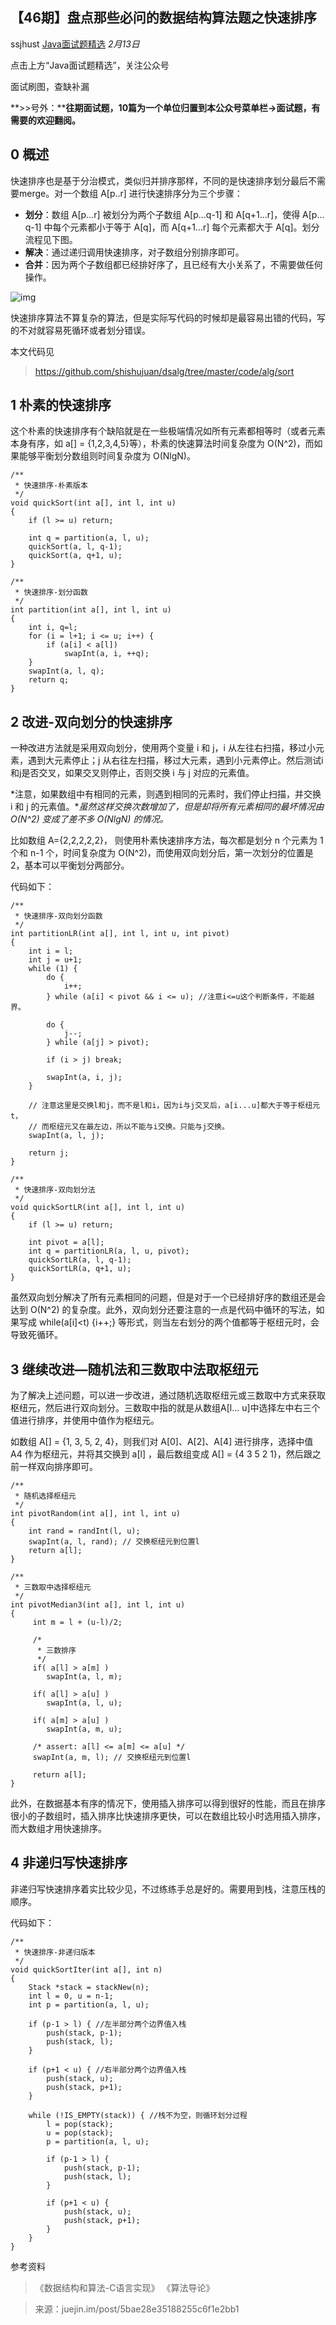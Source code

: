 ## 【46期】盘点那些必问的数据结构算法题之快速排序

ssjhust [Java面试题精选](javascript:void(0);) *2月13日*

点击上方“Java面试题精选”，关注公众号

面试刷图，查缺补漏



**>>号外：****往期面试题，10篇为一个单位归置到本公众号菜单栏->面试题，有需要的欢迎翻阅。**

## 0 概述

快速排序也是基于分治模式，类似归并排序那样，不同的是快速排序划分最后不需要merge。对一个数组 A[p..r] 进行快速排序分为三个步骤：

- **划分**：数组 A[p…r] 被划分为两个子数组 A[p…q-1] 和 A[q+1…r]，使得 A[p…q-1] 中每个元素都小于等于 A[q]，而 A[q+1…r] 每个元素都大于 A[q]。划分流程见下图。
- **解决**：通过递归调用快速排序，对子数组分别排序即可。
- **合并**：因为两个子数组都已经排好序了，且已经有大小关系了，不需要做任何操作。

![img](https://mmbiz.qpic.cn/mmbiz/8KKrHK5ic6XCIMfhYzglia7zLNgEgia2b8t2XP0O2Upnw4VTib0VJD0sMc4WVfP6kqF8FKuhb92AqyXfwcWQ7vSqvw/640?wx_fmt=other&tp=webp&wxfrom=5&wx_lazy=1&wx_co=1)

快速排序算法不算复杂的算法，但是实际写代码的时候却是最容易出错的代码，写的不对就容易死循环或者划分错误。

本文代码见

> https://github.com/shishujuan/dsalg/tree/master/code/alg/sort

## 1 朴素的快速排序

这个朴素的快速排序有个缺陷就是在一些极端情况如所有元素都相等时（或者元素本身有序，如 a[] = {1,2,3,4,5}等），朴素的快速算法时间复杂度为 O(N^2)，而如果能够平衡划分数组则时间复杂度为 O(NlgN)。

```
/**
 * 快速排序-朴素版本
 */
void quickSort(int a[], int l, int u)
{
    if (l >= u) return;

    int q = partition(a, l, u);
    quickSort(a, l, q-1);
    quickSort(a, q+1, u);
}

/**
 * 快速排序-划分函数
 */
int partition(int a[], int l, int u)
{
    int i, q=l;
    for (i = l+1; i <= u; i++) {
        if (a[i] < a[l])
            swapInt(a, i, ++q);
    }
    swapInt(a, l, q);
    return q;
}
```



## 2 改进-双向划分的快速排序

一种改进方法就是采用双向划分，使用两个变量 i 和 j，i 从左往右扫描，移过小元素，遇到大元素停止；j 从右往左扫描，移过大元素，遇到小元素停止。然后测试i和j是否交叉，如果交叉则停止，否则交换 i 与 j 对应的元素值。

*注意，如果数组中有相同的元素，则遇到相同的元素时，我们停止扫描，并交换 i 和 j 的元素值。**虽然这样交换次数增加了，但是却将所有元素相同的最坏情况由 O(N^2) 变成了差不多 O(NlgN) 的情况。*

比如数组 A={2,2,2,2,2}， 则使用朴素快速排序方法，每次都是划分 n 个元素为 1 个和 n-1 个，时间复杂度为 O(N^2)，而使用双向划分后，第一次划分的位置是 2，基本可以平衡划分两部分。

代码如下：

```
/**
 * 快速排序-双向划分函数
 */
int partitionLR(int a[], int l, int u, int pivot)
{
    int i = l;
    int j = u+1;
    while (1) {
        do {
            i++;
        } while (a[i] < pivot && i <= u); //注意i<=u这个判断条件，不能越界。

        do {
            j--;
        } while (a[j] > pivot);

        if (i > j) break;

        swapInt(a, i, j);
    }

    // 注意这里是交换l和j，而不是l和i，因为i与j交叉后，a[i...u]都大于等于枢纽元t，
    // 而枢纽元又在最左边，所以不能与i交换。只能与j交换。
    swapInt(a, l, j);

    return j;
}

/**
 * 快速排序-双向划分法
 */
void quickSortLR(int a[], int l, int u)
{
    if (l >= u) return;

    int pivot = a[l];
    int q = partitionLR(a, l, u, pivot);
    quickSortLR(a, l, q-1);
    quickSortLR(a, q+1, u);
}
```

虽然双向划分解决了所有元素相同的问题，但是对于一个已经排好序的数组还是会达到 O(N^2) 的复杂度。此外，双向划分还要注意的一点是代码中循环的写法，如果写成 while(a[i]<t) {i++;} 等形式，则当左右划分的两个值都等于枢纽元时，会导致死循环。

## 3 继续改进—随机法和三数取中法取枢纽元

为了解决上述问题，可以进一步改进，通过随机选取枢纽元或三数取中方式来获取枢纽元，然后进行双向划分。三数取中指的就是从数组A[l… u]中选择左中右三个值进行排序，并使用中值作为枢纽元。

如数组 A[] = {1, 3, 5, 2, 4}，则我们对 A[0]、A[2]、A[4] 进行排序，选择中值 A4 作为枢纽元，并将其交换到 a[l] ，最后数组变成 A[] = {4 3 5 2 1}，然后跟之前一样双向排序即可。

```
/**
 * 随机选择枢纽元
 */
int pivotRandom(int a[], int l, int u)
{
    int rand = randInt(l, u);
    swapInt(a, l, rand); // 交换枢纽元到位置l
    return a[l];
}

/**
 * 三数取中选择枢纽元
 */
int pivotMedian3(int a[], int l, int u)
{
     int m = l + (u-l)/2;

     /*
      * 三数排序
      */
     if( a[l] > a[m] )
        swapInt(a, l, m);

     if( a[l] > a[u] )
        swapInt(a, l, u);

     if( a[m] > a[u] )
        swapInt(a, m, u);

     /* assert: a[l] <= a[m] <= a[u] */
     swapInt(a, m, l); // 交换枢纽元到位置l

     return a[l];
}
```

此外，在数据基本有序的情况下，使用插入排序可以得到很好的性能，而且在排序很小的子数组时，插入排序比快速排序更快，可以在数组比较小时选用插入排序，而大数组才用快速排序。

## 4 非递归写快速排序

非递归写快速排序着实比较少见，不过练练手总是好的。需要用到栈，注意压栈的顺序。

代码如下：

```
/**
 * 快速排序-非递归版本
 */
void quickSortIter(int a[], int n)
{
    Stack *stack = stackNew(n);
    int l = 0, u = n-1;
    int p = partition(a, l, u);

    if (p-1 > l) { //左半部分两个边界值入栈
        push(stack, p-1); 
        push(stack, l);
    }

    if (p+1 < u) { //右半部分两个边界值入栈
        push(stack, u);
        push(stack, p+1);
    }

    while (!IS_EMPTY(stack)) { //栈不为空，则循环划分过程
        l = pop(stack);
        u = pop(stack);
        p = partition(a, l, u);

        if (p-1 > l) {
            push(stack, p-1);
            push(stack, l);
        }

        if (p+1 < u) {
            push(stack, u);
            push(stack, p+1);
        }
    }
}
```

参考资料

> 《数据结构和算法-C语言实现》
> 《算法导论》

> 来源：juejin.im/post/5bae28e35188255c6f1e2bb1